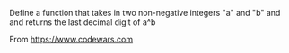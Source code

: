 Define a function that takes in two non-negative integers "a" and "b" and and returns the last decimal digit of a^b

From https://www.codewars.com
